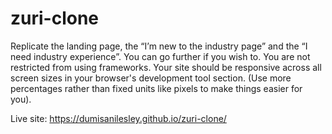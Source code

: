 # zuri-clone
Replicate the landing page, the “I’m new to the industry page” and the “I need industry experience”. You can go further if you wish to. You are not restricted from using frameworks. Your site should be responsive across all screen sizes in your browser's development tool section. (Use more percentages rather than fixed units like pixels to make things easier for you).

Live site: https://dumisanilesley.github.io/zuri-clone/
